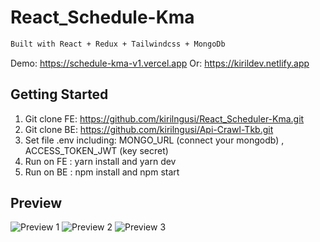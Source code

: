 # React_Schedule-Kma 

```bash
Built with React + Redux + Tailwindcss + MongoDb
```

Demo: https://schedule-kma-v1.vercel.app 
Or: https://kirildev.netlify.app

## Getting Started

1. Git clone FE: https://github.com/kirilngusi/React_Scheduler-Kma.git
2. Git clone BE: https://github.com/kirilngusi/Api-Crawl-Tkb.git
3. Set file .env including: MONGO_URL (connect your mongodb) , ACCESS_TOKEN_JWT (key secret)
4. Run on FE : yarn install and yarn dev
5. Run on BE : npm install and npm start

## Preview

![Preview 1](https://res.cloudinary.com/dmqek41c2/image/upload/v1651489936/kma1_cymy3u.png) ![Preview 2](https://res.cloudinary.com/dmqek41c2/image/upload/v1651490505/kma2_xyggoc.png) ![Preview 3](https://res.cloudinary.com/dmqek41c2/image/upload/v1651490126/kma3_tluqo3.png)

